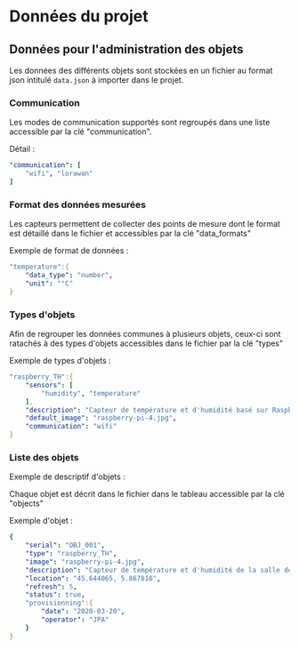 # Données du projet

## Données pour l'administration des objets

Les données des différents objets sont stockées en un fichier au format json intitulé ```data.json``` à importer dans le projet.

### Communication

Les modes de communication supportés sont regroupés dans une liste accessible par la clé "communication".

Détail : 

```yaml
"communication": [
    "wifi", "lorawan"
]
```

### Format des données mesurées

Les capteurs permettent de collecter des points de mesure dont le format est détaillé dans le fichier et accessibles par la clé "data_formats"

Exemple de format de données :

```yaml
"temperature":{
    "data_type": "number",
    "unit": "°C"
}
```

### Types d'objets

Afin de regrouper les données communes à plusieurs objets, ceux-ci sont ratachés à des types d'objets accessibles dans le fichier par la clé "types"

Exemple de types d'objets :

```yaml
"raspberry_TH":{
    "sensors": [
        "humidity", "temperature"
    ],
    "description": "Capteur de température et d'humidité basé sur Raspberry Pi 4",
    "default_image": "raspberry-pi-4.jpg",
    "communication": "wifi"
}
```

### Liste des objets


Exemple de descriptif d'objets :

Chaque objet est décrit dans le fichier dans le tableau accessible par la clé "objects"

Exemple d'objet :

```yaml
{
    "serial": "OBJ_001",
    "type": "raspberry_TH",
    "image": "raspberry-pi-4.jpg",
    "description": "Capteur de température et d'humidité de la salle de cours du Campus de Chambéry",
    "location": "45.644065, 5.867810",
    "refresh": 5,
    "status": true,
    "provisionning":{
        "date": "2020-03-20",
        "operator": "JPA"
    }
}
```
